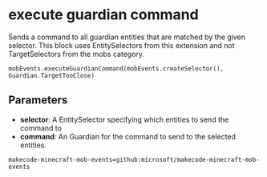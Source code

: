 # execute guardian command

Sends a command to all guardian entities that are matched by the given selector. This
block uses EntitySelectors from this extension and not TargetSelectors from the mobs
category.

```sig
mobEvents.executeGuardianCommand(mobEvents.createSelector(), Guardian.TargetTooClose)
```

## Parameters

* **selector**: A EntitySelector specifying which entities to send the command to
* **command**: An Guardian for the command to send to the selected entities.

```package
makecode-minecraft-mob-events=github:microsoft/makecode-minecraft-mob-events
```
